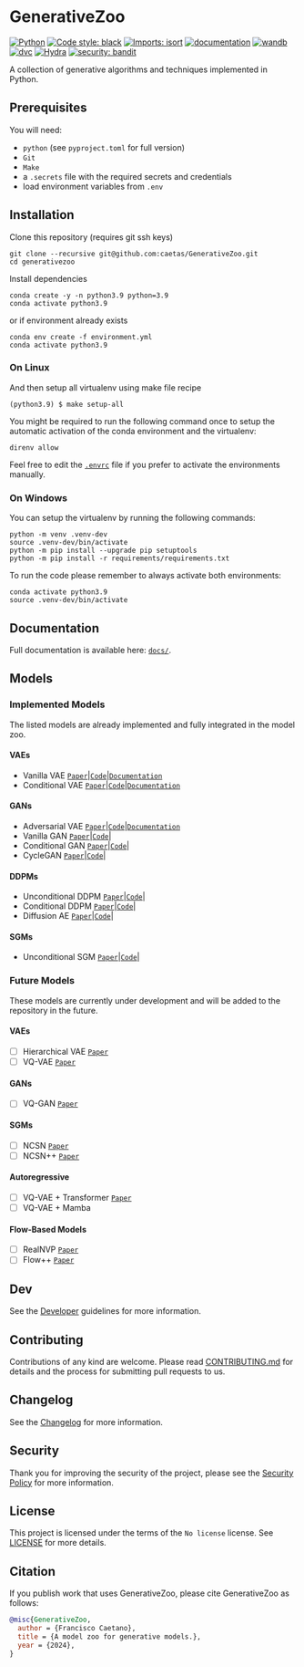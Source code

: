 # GenerativeZoo

[![Python](https://img.shields.io/badge/python-3.9+-informational.svg)](https://www.python.org/downloads/release/python-3918/)
[![Code style: black](https://img.shields.io/badge/code%20style-black-000000.svg)](https://github.com/psf/black)
[![Imports: isort](https://img.shields.io/badge/%20imports-isort-%231674b1?style=black)](https://pycqa.github.io/isort)
[![documentation](https://img.shields.io/badge/docs-mkdocs%20material-blue.svg?style=flat)](https://mkdocstrings.github.io)
[![wandb](https://img.shields.io/badge/tracking-wandb-blue)](https://wandb.ai/site)
[![dvc](https://img.shields.io/badge/data-dvc-9cf)](https://dvc.org)
[![Hydra](https://img.shields.io/badge/Config-Hydra-89b8cd)](https://hydra.cc)
[![security: bandit](https://img.shields.io/badge/security-bandit-yellow.svg)](https://github.com/PyCQA/bandit)

A collection of generative algorithms and techniques implemented in Python.

## Prerequisites

You will need:

- `python` (see `pyproject.toml` for full version)
- `Git`
- `Make`
- a `.secrets` file with the required secrets and credentials
- load environment variables from `.env`

## Installation

Clone this repository (requires git ssh keys)

    git clone --recursive git@github.com:caetas/GenerativeZoo.git
    cd generativezoo

Install dependencies

    conda create -y -n python3.9 python=3.9
    conda activate python3.9

or if environment already exists

    conda env create -f environment.yml
    conda activate python3.9

### On Linux

And then setup all virtualenv using make file recipe

    (python3.9) $ make setup-all

You might be required to run the following command once to setup the automatic activation of the conda environment and the virtualenv:

    direnv allow

Feel free to edit the [`.envrc`](.envrc) file if you prefer to activate the environments manually.

### On Windows

You can setup the virtualenv by running the following commands:

    python -m venv .venv-dev
    source .venv-dev/bin/activate
    python -m pip install --upgrade pip setuptools
    python -m pip install -r requirements/requirements.txt

To run the code please remember to always activate both environments:

    conda activate python3.9
    source .venv-dev/bin/activate

## Documentation

Full documentation is available here: [`docs/`](docs).

## Models

### Implemented Models

The listed models are already implemented and fully integrated in the model zoo.

#### VAEs

- Vanilla VAE [`Paper`](https://arxiv.org/abs/1312.6114)|[`Code`](src/generativezoo/models/VAE/VanillaVAE.py)|[`Documentation`](models/VanillaVAE.md)
- Conditional VAE [`Paper`](https://openreview.net/forum?id=rJWXGDWd-H)|[`Code`](src/generativezoo/models/VAE/ConditionalVAE.py)|[`Documentation`](models/ConditionalVAE.md)

#### GANs

- Adversarial VAE [`Paper`](https://arxiv.org/abs/1511.05644)|[`Code`](src/generativezoo/models/GANs/AdversarialVAE.py)|[`Documentation`](models/AdversarialVAE.md)
- Vanilla GAN [`Paper`](https://arxiv.org/abs/1511.06434)|[`Code`](src/generativezoo/models/GANs/VanillaGAN.py)|
- Conditional GAN [`Paper`](https://arxiv.org/abs/1411.1784)|[`Code`](src/generativezoo/models/GANs/ConditionalGAN.py)|
- CycleGAN [`Paper`](https://arxiv.org/abs/1703.10593)|[`Code`](src/generativezoo/models/GANs/CycleGAN.py)|

#### DDPMs

- Unconditional DDPM [`Paper`](https://arxiv.org/abs/2006.11239)|[`Code`](src/generativezoo/models/Diffusion/Diffusion.py)|
- Conditional DDPM [`Paper`](https://arxiv.org/abs/2207.12598)|[`Code`](src/generativezoo/models/Diffusion/ConditionalDiffusion.py)|
- Diffusion AE [`Paper`](https://arxiv.org/abs/2111.15640)|[`Code`](src/generativezoo/models/Diffusion/MONAI_DiffAE.py)|

#### SGMs

- Unconditional SGM [`Paper`](https://arxiv.org/abs/2006.09011)|[`Code`](src/generativezoo/models/SGM/VanillaSGM.py)|

### Future Models

These models are currently under development and will be added to the repository in the future.

#### VAEs
- [ ] Hierarchical VAE [`Paper`](https://arxiv.org/abs/2007.03898)
- [ ] VQ-VAE [`Paper`](https://arxiv.org/abs/1711.00937)

#### GANs
- [ ] VQ-GAN [`Paper`](https://arxiv.org/abs/2012.09841)

#### SGMs
- [ ] NCSN [`Paper`](https://arxiv.org/abs/1907.05600)
- [ ] NCSN++ [`Paper`](https://openreview.net/forum?id=PxTIG12RRHS)

#### Autoregressive
- [ ] VQ-VAE + Transformer [`Paper`](https://arxiv.org/abs/2012.09841)
- [ ] VQ-VAE + Mamba

#### Flow-Based Models
- [ ] RealNVP [`Paper`](https://arxiv.org/abs/1605.08803)
- [ ] Flow++ [`Paper`](https://arxiv.org/abs/1902.00275)

## Dev

See the [Developer](docs/DEVELOPER.md) guidelines for more information.

## Contributing

Contributions of any kind are welcome. Please read [CONTRIBUTING.md](docs/CONTRIBUTING.md]) for details and
the process for submitting pull requests to us.

## Changelog

See the [Changelog](CHANGELOG.md) for more information.

## Security

Thank you for improving the security of the project, please see the [Security Policy](docs/SECURITY.md)
for more information.

## License

This project is licensed under the terms of the `No license` license.
See [LICENSE](LICENSE) for more details.

## Citation

If you publish work that uses GenerativeZoo, please cite GenerativeZoo as follows:

```bibtex
@misc{GenerativeZoo,
  author = {Francisco Caetano},
  title = {A model zoo for generative models.},
  year = {2024},
}
```
